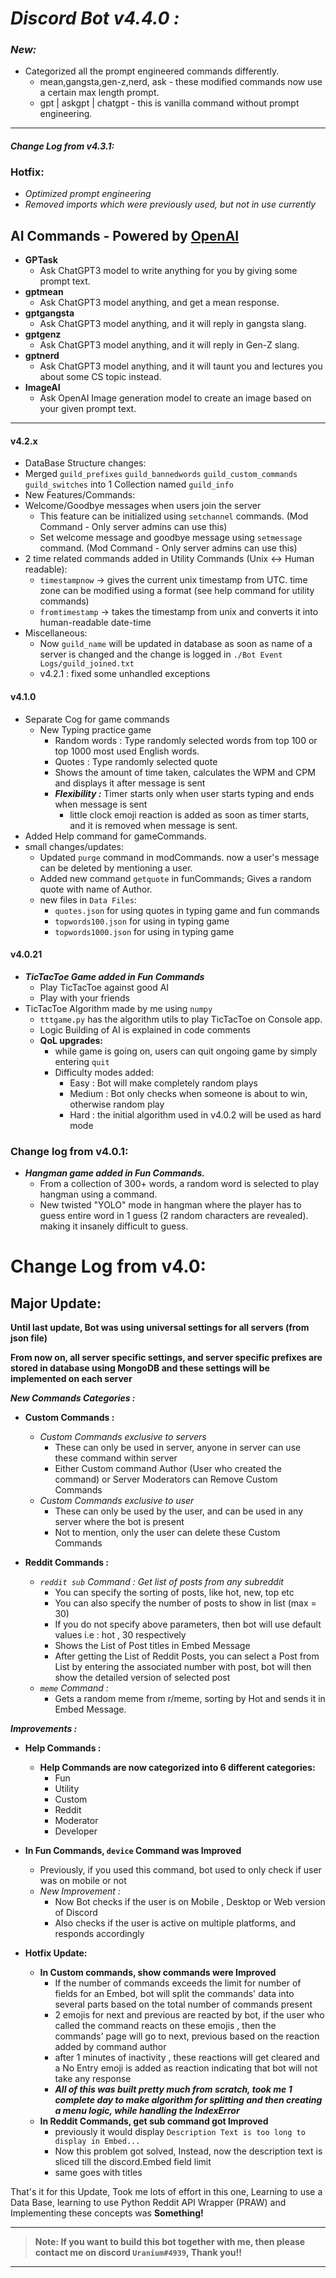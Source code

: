# *Discord Bot v4.4.0 :*
### ***New:***

  * Categorized all the prompt engineered commands differently.
    * mean,gangsta,gen-z,nerd, ask - these modified commands now use a certain max length prompt.
    * gpt | askgpt | chatgpt - this is vanilla command without prompt engineering.

***


#### *Change Log from v4.3.1:*
### Hotfix:
  * *Optimized prompt engineering*
  * *Removed imports which were previously used, but not in use currently*

## AI Commands - Powered by [OpenAI](https://openai.com) 
  * **GPTask**
    * Ask ChatGPT3 model to write anything for you by giving some prompt text.
  * **gptmean**
    * Ask ChatGPT3 model anything, and get a mean response.
  * **gptgangsta**
    * Ask ChatGPT3 model anything, and it will reply in gangsta slang.
  * **gptgenz**
    * Ask ChatGPT3 model anything, and it will reply in Gen-Z slang.
  * **gptnerd**
    * Ask ChatGPT3 model anything, and it will taunt you and lectures you about some CS topic instead.
  * **ImageAI** 
    * Ask OpenAI Image generation model to create an image based on your given prompt text.
***
#### v4.2.x
* DataBase Structure changes:
* Merged `guild_prefixes` `guild_bannedwords` `guild_custom_commands` `guild_switches` into 1 Collection named `guild_info`
* New Features/Commands:
* Welcome/Goodbye messages when users join the server
    * This feature can be initialized using `setchannel` commands. (Mod Command - Only server admins can use this)
    * Set welcome message and goodbye message using `setmessage` command. (Mod Command - Only server admins can use this)
* 2 time related commands added in Utility Commands (Unix <-> Human readable):
    * `timestampnow` -> gives the current unix timestamp from UTC. time zone can be modified using a format (see help command for utility commands)
    * `fromtimestamp` -> takes the timestamp from unix and converts it into human-readable date-time
* Miscellaneous:
    * Now `guild_name` will be updated in database as soon as name of a server is changed and the change is logged in `./Bot Event Logs/guild_joined.txt`
    * v4.2.1 : fixed some unhandled exceptions

#### v4.1.0  
* Separate Cog for game commands
  * New Typing practice game
    * Random words : Type randomly selected words from top 100 or top 1000 most used English words.
    * Quotes : Type randomly selected quote
    * Shows the amount of time taken, calculates the WPM and CPM and displays it after message is sent
    * ***Flexibility :*** Timer starts only when user starts typing and ends when message is sent
      * little clock emoji reaction is added as soon as timer starts, and it is removed when message is sent.
* Added Help command for gameCommands.
* small changes/updates:
  * Updated `purge` command in modCommands. now a user's message can be deleted by mentioning a user.
  * Added new command `getquote` in funCommands; Gives a random quote with name of Author.
  * new files in `Data Files`:
    * `quotes.json` for using quotes in typing game and fun commands
    * `topwords100.json` for using in typing game
    * `topwords1000.json` for using in typing game
#### v4.0.21
* ***TicTacToe Game added in Fun Commands***
  * Play TicTacToe against good AI
  * Play with your friends
* TicTacToe Algorithm made by me using `numpy`
  * `tttgame.py` has the algorithm utils to play TicTacToe on Console app.
  * Logic Building of AI is explained in code comments
  * **QoL upgrades:**
    * while game is going on, users can quit ongoing game by simply entering `quit`
    * Difficulty modes added:
      * Easy : Bot will make completely random plays
      * Medium : Bot only checks when someone is about to win, otherwise random play
      * Hard : the initial algorithm used in v4.0.2 will be used as hard mode
### Change log from v4.0.1:
* ***Hangman game added in Fun Commands.***
  * From a collection of 300+ words, a random word is selected to play hangman using a command.
  * New twisted "YOLO" mode in hangman where the player has to guess entire word in 1 guess (2 random characters are revealed). making it insanely difficult to guess.

# Change Log from v4.0:
## Major Update:
 **Until last update, Bot was using universal settings for all servers (from json file)**
 
**From now on, all server specific settings, and server specific prefixes are stored in database using MongoDB
and these settings will be implemented on each server**

***New Commands Categories :***
* **Custom Commands :**
  * *Custom Commands exclusive to servers*
    * These can only be used in server, anyone in server can use these command within server
    * Either Custom command Author (User who created the command) or Server Moderators can Remove Custom Commands
  * *Custom Commands exclusive to user*
    * These can only be used by the user, and can be used in any server where the bot is present
    * Not to mention, only the user can delete these Custom Commands
  

* **Reddit Commands :**
  * *`reddit sub` Command : Get list of posts from any subreddit*
    * You can specify the sorting of posts, like hot, new, top etc
    * You can also specify the number of posts to show in list (max = 30)
    * If you do not specify above parameters, then bot will use default values i.e : hot , 30 respectively
    * Shows the List of Post titles in Embed Message
    * After getting the List of Reddit Posts, you can select a Post from List by entering the associated number with post, bot will then show the detailed version of selected post
  * *`meme` Command :*
    * Gets a random meme from r/meme, sorting by Hot and sends it in Embed Message.

    
***Improvements :***
* **Help Commands :**
  * **Help Commands are now categorized into 6 different categories:**
    * Fun
    * Utility
    * Custom
    * Reddit
    * Moderator
    * Developer


* **In Fun Commands, `device` Command was Improved**
  * Previously, if you used this command, bot used to only check if user was on mobile or not
  * *New Improvement :*
    * Now Bot checks if the user is on Mobile , Desktop or Web version of Discord
    * Also checks if the user is active on multiple platforms, and responds accordingly



* **Hotfix Update:**
  * **In Custom commands, show commands were Improved**
    * If the number of commands exceeds the limit for number of fields for an Embed, bot will split the commands' data into several parts based on the total number of commands present
    * 2 emojis for next and previous are reacted by bot, if the user who called the command reacts on these emojis , then the commands' page will go to next, previous based on the reaction added by command author
    * after 1 minutes of inactivity , these reactions will get cleared and a No Entry emoji is added as reaction indicating that bot will not take any response
    * ***All of this was built pretty much from scratch, took me 1 complete day to make algorithm for splitting and then creating a menu logic, while handling the IndexError***
  * **In Reddit Commands, get sub command got Improved**
    * previously it would display `Description Text is too long to display in Embed...` 
    * Now this problem got solved, Instead, now the description text is sliced till the discord.Embed field limit
    * same goes with titles
    

That's it for this Update, Took me lots of effort in this one, Learning to use a Data Base, learning to use Python Reddit API Wrapper (PRAW) and Implementing these concepts was **Something!**
***

>**Note: If you want to build this bot together with me, then please contact me on discord `Uranium#4939`, Thank you!!**

***